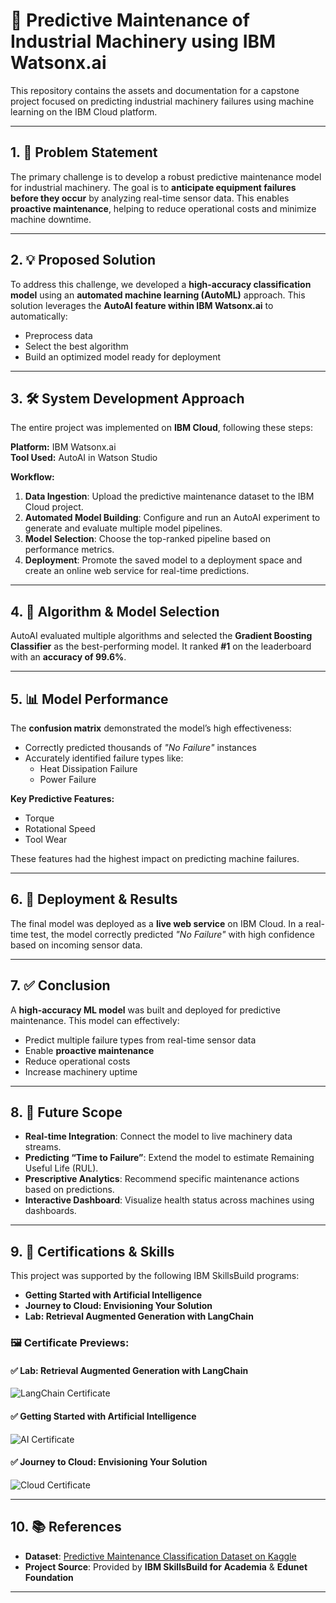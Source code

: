 # 🔧 Predictive Maintenance of Industrial Machinery using IBM Watsonx.ai

This repository contains the assets and documentation for a capstone project focused on predicting industrial machinery failures using machine learning on the IBM Cloud platform.

---

## 1. 📌 Problem Statement

The primary challenge is to develop a robust predictive maintenance model for industrial machinery. The goal is to **anticipate equipment failures before they occur** by analyzing real-time sensor data. This enables **proactive maintenance**, helping to reduce operational costs and minimize machine downtime.

---

## 2. 💡 Proposed Solution

To address this challenge, we developed a **high-accuracy classification model** using an **automated machine learning (AutoML)** approach. This solution leverages the **AutoAI feature within IBM Watsonx.ai** to automatically:

- Preprocess data  
- Select the best algorithm  
- Build an optimized model ready for deployment

---

## 3. 🛠️ System Development Approach

The entire project was implemented on **IBM Cloud**, following these steps:

**Platform:** IBM Watsonx.ai  
**Tool Used:** AutoAI in Watson Studio

**Workflow:**

1. **Data Ingestion**: Upload the predictive maintenance dataset to the IBM Cloud project.
2. **Automated Model Building**: Configure and run an AutoAI experiment to generate and evaluate multiple model pipelines.
3. **Model Selection**: Choose the top-ranked pipeline based on performance metrics.
4. **Deployment**: Promote the saved model to a deployment space and create an online web service for real-time predictions.

---

## 4. 🧠 Algorithm & Model Selection

AutoAI evaluated multiple algorithms and selected the **Gradient Boosting Classifier** as the best-performing model. It ranked **#1** on the leaderboard with an **accuracy of 99.6%**.

---

## 5. 📊 Model Performance

The **confusion matrix** demonstrated the model’s high effectiveness:

- Correctly predicted thousands of *"No Failure"* instances
- Accurately identified failure types like:
  - Heat Dissipation Failure
  - Power Failure

**Key Predictive Features:**

- Torque  
- Rotational Speed  
- Tool Wear

These features had the highest impact on predicting machine failures.

---

## 6. 🚀 Deployment & Results

The final model was deployed as a **live web service** on IBM Cloud. In a real-time test, the model correctly predicted *"No Failure"* with high confidence based on incoming sensor data.

---

## 7. ✅ Conclusion

A **high-accuracy ML model** was built and deployed for predictive maintenance. This model can effectively:

- Predict multiple failure types from real-time sensor data
- Enable **proactive maintenance**
- Reduce operational costs
- Increase machinery uptime

---

## 8. 🔭 Future Scope

- **Real-time Integration**: Connect the model to live machinery data streams.
- **Predicting “Time to Failure”**: Extend the model to estimate Remaining Useful Life (RUL).
- **Prescriptive Analytics**: Recommend specific maintenance actions based on predictions.
- **Interactive Dashboard**: Visualize health status across machines using dashboards.

---

## 9. 🧪 Certifications & Skills

This project was supported by the following IBM SkillsBuild programs:

- **Getting Started with Artificial Intelligence**  
- **Journey to Cloud: Envisioning Your Solution**  
- **Lab: Retrieval Augmented Generation with LangChain**

### 🖼️ Certificate Previews:

#### ✅ Lab: Retrieval Augmented Generation with LangChain  
![LangChain Certificate](assets/certificate1.png)

#### ✅ Getting Started with Artificial Intelligence  
![AI Certificate](assets/certificate2.png)

#### ✅ Journey to Cloud: Envisioning Your Solution  
![Cloud Certificate](assets/certificate3.png)

---

## 10. 📚 References

- **Dataset**: [Predictive Maintenance Classification Dataset on Kaggle](https://www.kaggle.com/datasets)  
- **Project Source**: Provided by **IBM SkillsBuild for Academia** & **Edunet Foundation**

---
